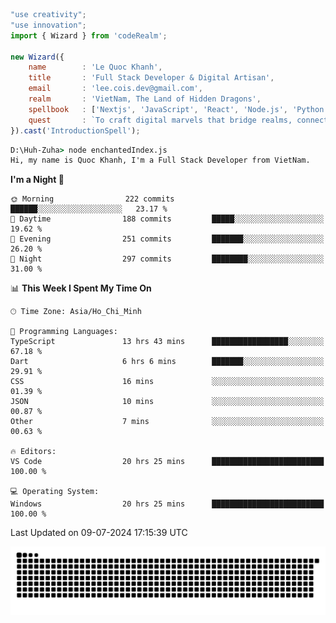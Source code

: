 <!--x axis divider-->

```js 
"use creativity";
"use innovation";
import { Wizard } from 'codeRealm';

new Wizard({
    name        : 'Le Quoc Khanh',
    title       : 'Full Stack Developer & Digital Artisan',
    email       : 'lee.cois.dev@gmail.com',
    realm       : 'VietNam, The Land of Hidden Dragons',
    spellbook   : ['Nextjs', 'JavaScript', 'React', 'Node.js', 'Python', 'Django', 'Cloud Services'],
    quest       : `To craft digital marvels that bridge realms, connect cultures, and bring imagination to life.`,
}).cast('IntroductionSpell');
```

```cmd
D:\Huh-Zuha> node enchantedIndex.js
Hi, my name is Quoc Khanh, I'm a Full Stack Developer from VietNam.
```
<!--START_SECTION:waka-->
**I'm a Night 🦉** 

```text
🌞 Morning                222 commits         ██████░░░░░░░░░░░░░░░░░░░   23.17 % 
🌆 Daytime                188 commits         █████░░░░░░░░░░░░░░░░░░░░   19.62 % 
🌃 Evening                251 commits         ███████░░░░░░░░░░░░░░░░░░   26.20 % 
🌙 Night                  297 commits         ████████░░░░░░░░░░░░░░░░░   31.00 % 
```


📊 **This Week I Spent My Time On** 

```text
🕑︎ Time Zone: Asia/Ho_Chi_Minh

💬 Programming Languages: 
TypeScript               13 hrs 43 mins      █████████████████░░░░░░░░   67.18 % 
Dart                     6 hrs 6 mins        ███████░░░░░░░░░░░░░░░░░░   29.91 % 
CSS                      16 mins             ░░░░░░░░░░░░░░░░░░░░░░░░░   01.39 % 
JSON                     10 mins             ░░░░░░░░░░░░░░░░░░░░░░░░░   00.87 % 
Other                    7 mins              ░░░░░░░░░░░░░░░░░░░░░░░░░   00.63 % 

🔥 Editors: 
VS Code                  20 hrs 25 mins      █████████████████████████   100.00 % 

💻 Operating System: 
Windows                  20 hrs 25 mins      █████████████████████████   100.00 % 
```


 Last Updated on 09-07-2024 17:15:39 UTC
<!--END_SECTION:waka-->
<picture>
  <source media="(prefers-color-scheme: dark)" srcset="https://raw.githubusercontent.com/leecois/leecois/output/github-contribution-grid-snake-dark.svg">
  <source media="(prefers-color-scheme: light)" srcset="https://raw.githubusercontent.com/leecois/leecois/output/github-contribution-grid-snake.svg">
  <img alt="github contribution grid snake animation" src="https://raw.githubusercontent.com/leecois/leecois/output/github-contribution-grid-snake.svg">
</picture>
